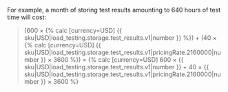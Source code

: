 For example, a month of storing test results amounting to 640 hours of test time will cost:

> (600 × {% calc [currency=USD] {{ sku|USD|load_testing.storage.test_results.v1|number }} %}) + (40 × {% calc [currency=USD] {{ sku|USD|load_testing.storage.test_results.v1|pricingRate.2160000|number }} × 3600 %}) = {% calc [currency=USD] 600 × {{ sku|USD|load_testing.storage.test_results.v1|number }} + 40 × {{ sku|USD|load_testing.storage.test_results.v1|pricingRate.2160000|number }} × 3600 %}